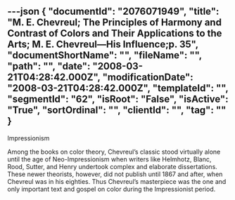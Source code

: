 ---json
{
  "documentId": "2076071949",
  "title": "M. E. Chevreul; The Principles of Harmony and Contrast of Colors and Their Applications to the Arts; M. E. Chevreul—His Influence;p. 35",
  "documentShortName": "",
  "fileName": "",
  "path": "",
  "date": "2008-03-21T04:28:42.000Z",
  "modificationDate": "2008-03-21T04:28:42.000Z",
  "templateId": "",
  "segmentId": "62",
  "isRoot": "False",
  "isActive": "True",
  "sortOrdinal": "",
  "clientId": "",
  "tag": ""
}
---

Impressionism

Among the books on color theory, Chevreul’s classic stood virtually alone until the age of Neo-Impressionism when writers like Helmhotz, Blanc, Rood, Sutter, and Henry undertook complex and elaborate dissertations. These newer theorists, however, did not publish until 1867 and after, when Chevreul was in his eighties. Thus Chevreul’s masterpiece was the one and only important text and gospel on color during the Impressionist period.
